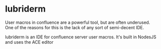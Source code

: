 # lubriderm
User macros in confluence are a powerful tool, but are often underused. One of the reasons for this is the lack of any sort of semi-decent IDE. 

lubriderm is an IDE for confluence server user macros. It's built in NodesJS and uses the ACE editor 
